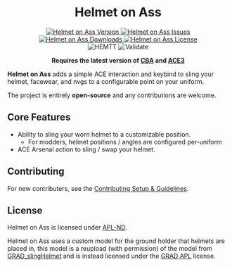 <!-- If you want to make changes to this README, you need to also modify the README.md in the docs folder as well -->

<h1 align="center">Helmet on Ass</h1>
<p align="center">
    <a href="https://github.com/DartsArmaMods/HelmetOnAss/releases/latest">
        <img src="https://img.shields.io/badge/Version-1.0.0-blue?style=flat-square" alt="Helmet on Ass Version">
    </a>
    <a href="https://github.com/DartsArmaMods/HelmetOnAss/issues">
        <img src="https://img.shields.io/github/issues-raw/DartsArmaMods/HelmetOnAss.svg?style=flat-square&label=Issues" alt="Helmet on Ass Issues">
    </a>
    <a href="https://steamcommunity.com/sharedfiles/filedetails/?id=3487820370">
        <img src="https://img.shields.io/steam/downloads/3487820370.svg?style=flat-square&label=Downloads" alt="Helmet on Ass Downloads">
    </a>
    <a href="https://github.com/DartsArmaMods/HelmetOnAss/blob/master/LICENSE">
        <img src="https://img.shields.io/badge/License-APL ND-red?style=flat-square" alt="Helmet on Ass License">
    </a>
    <br>
    <img src="https://img.shields.io/github/actions/workflow/status/DartsArmaMods/HelmetOnAss/hemtt.yml?style=flat-square&label=HEMTT" alt="HEMTT">
    <img src="https://img.shields.io/github/actions/workflow/status/DartsArmaMods/HelmetOnAss/arma.yml?style=flat-square&label=Validate" alt="Validate">
</p>

<p align="center">
    <b>Requires the latest version of <a href="https://github.com/CBATeam/CBA_A3/releases/latest">CBA</a> and <a href="https://github.com/acemod/ACE3/releases/latest">ACE3</a></b>
</p>

**Helmet on Ass** adds a simple ACE interaction and keybind to sling your helmet, facewear, and nvgs to a configurable point on your uniform.

The project is entirely **open-source** and any contributions are welcome.

## Core Features
- Ability to sling your worn helmet to a customizable position.
  - For modders, helmet positions / angles are configured per-uniform
- ACE Arsenal action to sling / swap your helmet.

## Contributing
For new contributers, see the [Contributing Setup & Guidelines](./.github/CONTRIBUTING.md).

## License
Helmet on Ass is licensed under [APL-ND](./LICENSE.md).

Helmet on Ass uses a custom model for the ground holder that helmets are placed in, this model is a reupload (with permission) of the model from [GRAD_slingHelmet](https://github.com/gruppe-adler/grad_slingHelmet/blob/master/addons/main/model.p3d) and is instead licensed under the [GRAD APL](https://github.com/gruppe-adler/grad_slingHelmet/blob/master/LICENSE) license.